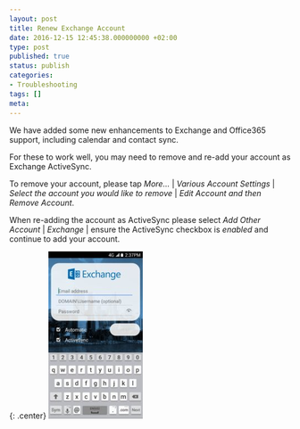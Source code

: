 ```yaml
---
layout: post
title: Renew Exchange Account
date: 2016-12-15 12:45:38.000000000 +02:00
type: post
published: true
status: publish
categories:
- Troubleshooting
tags: []
meta:
---
```


We have added some new enhancements to Exchange and Office365 support, including calendar and contact sync.

For these to work well, you may need to remove and re-add your account as Exchange ActiveSync.

To remove your account, please tap *More...* \| *Various Account Settings* \| *Select the account you would like to remove* \| *Edit Account and then Remove Account*.

When re-adding the account as ActiveSync please select *Add Other Account* \| *Exchange* \| ensure the ActiveSync checkbox is *enabled* and continue to add your account.

{: .center}
![BlueMail Exchange](/assets/BlueMail_Exchange-169x300.jpg)
